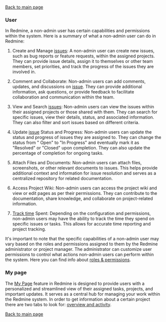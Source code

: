 

[Back to main page](README.md)


### User

In Redmine, a non-admin user has certain capabilities and permissions within the system. Here is a summary
of what a non-admin user can do in Redmine:

1. Create and Manage [issues](ISSUES.md): A non-admin user can create new issues, such as bug reports or feature requests, within the assigned
   projects. They can
   provide issue details, assign it to themselves or other team members, set priorities, and track the progress of the issues they are involved in.


2. Comment and Collaborate: Non-admin users can add comments, updates, and discussions on  [issue](ISSUES.md). They can provide additional
   information, ask
   questions,
   or provide feedback to facilitate collaboration and communication within the team.


3. View and Search [issues](ISSUES.md): Non-admin users can view the issues within their assigned projects or those shared with them. They can search
   for specific
   issues, view their details, status, and associated information. They can also filter and sort issues based on different criteria.


4. Update [issue](ISSUES.md) Status and Progress: Non-admin users can update the status and progress of issues they are assigned to. They can change
   the status
   from "
   Open" to "In Progress" and eventually mark it as "Resolved" or "Closed" upon completion. They can also update the percentage of completion for
   ongoing
   tasks.


5. Attach Files and Documents: Non-admin users can attach files, screenshots, or other relevant documents to issues. This helps provide additional
   context and information for issue resolution and serves as a centralized repository for related documentation.


6. Access Project Wiki: Non-admin users can access the project wiki and view or edit pages as per their permissions. They can contribute to the
   documentation, share knowledge, and collaborate on project-related information.


7. [Track time](TIMETRACKING.md) Spent: Depending on the configuration and permissions, non-admin users may have the ability to track the time they
   spend on specific
   issues
   or tasks. This allows for accurate time reporting and project tracking.

It's important to note that the specific capabilities of a non-admin user may vary based on the roles and permissions assigned to them by the Redmine
administrator or project manager. The administrator can customize user permissions to control what actions non-admin users can perform within the
system. Here you can find info about [roles & permissions](PERMISSIONS.md).

### My page

The [My Page](MYPAGE.md) feature in Redmine is designed to provide users with a personalized and streamlined view of their assigned tasks, 
projects, and important
updates. It serves as a central hub for managing your work within the Redmine system. In order to get information about a certain project there 
are two tabs to look for: [overview and activity](PROJECTINFO.md).


[Back to main page](README.md)
